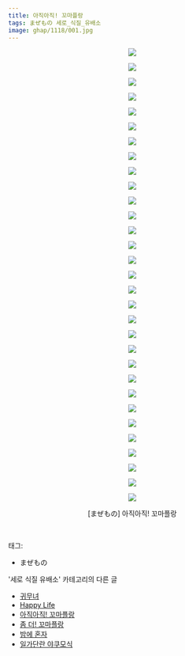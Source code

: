 ```yaml
---
title: 아직아직! 꼬마플랑
tags: まぜもの 세로_식질_유배소
image: ghap/1118/001.jpg
---
```

<div class="article">
<p style="text-align: center; clear: none; float: none;"><img src="{{ site.nasurl }}/ghap/1118/001.jpg"/></p>
<p style="text-align: center; clear: none; float: none;"><img src="{{ site.nasurl }}/ghap/1118/002.jpg"/></p>
<p style="text-align: center; clear: none; float: none;"><img src="{{ site.nasurl }}/ghap/1118/003.jpg"/></p>
<p style="text-align: center; clear: none; float: none;"><img src="{{ site.nasurl }}/ghap/1118/004.jpg"/></p>
<p style="text-align: center; clear: none; float: none;"><img src="{{ site.nasurl }}/ghap/1118/005.jpg"/></p>
<p style="text-align: center; clear: none; float: none;"><img src="{{ site.nasurl }}/ghap/1118/006.jpg"/></p>
<p style="text-align: center; clear: none; float: none;"><img src="{{ site.nasurl }}/ghap/1118/007.jpg"/></p>
<p style="text-align: center; clear: none; float: none;"><img src="{{ site.nasurl }}/ghap/1118/008.jpg"/></p>
<p style="text-align: center; clear: none; float: none;"><img src="{{ site.nasurl }}/ghap/1118/009.jpg"/></p>
<p style="text-align: center; clear: none; float: none;"><img src="{{ site.nasurl }}/ghap/1118/010.jpg"/></p>
<p style="text-align: center; clear: none; float: none;"><img src="{{ site.nasurl }}/ghap/1118/011.jpg"/></p>
<p style="text-align: center; clear: none; float: none;"><img src="{{ site.nasurl }}/ghap/1118/012.jpg"/></p>
<p style="text-align: center; clear: none; float: none;"><img src="{{ site.nasurl }}/ghap/1118/013.jpg"/></p>
<p style="text-align: center; clear: none; float: none;"><img src="{{ site.nasurl }}/ghap/1118/014.jpg"/></p>
<p style="text-align: center; clear: none; float: none;"><img src="{{ site.nasurl }}/ghap/1118/015.jpg"/></p>
<p style="text-align: center; clear: none; float: none;"><img src="{{ site.nasurl }}/ghap/1118/016.jpg"/></p>
<p style="text-align: center; clear: none; float: none;"><img src="{{ site.nasurl }}/ghap/1118/017.jpg"/></p>
<p style="text-align: center; clear: none; float: none;"><img src="{{ site.nasurl }}/ghap/1118/018.jpg"/></p>
<p style="text-align: center; clear: none; float: none;"><img src="{{ site.nasurl }}/ghap/1118/019.jpg"/></p>
<p style="text-align: center; clear: none; float: none;"><img src="{{ site.nasurl }}/ghap/1118/020.jpg"/></p>
<p style="text-align: center; clear: none; float: none;"><img src="{{ site.nasurl }}/ghap/1118/021.jpg"/></p>
<p style="text-align: center; clear: none; float: none;"><img src="{{ site.nasurl }}/ghap/1118/022.jpg"/></p>
<p style="text-align: center; clear: none; float: none;"><img src="{{ site.nasurl }}/ghap/1118/023.jpg"/></p>
<p style="text-align: center; clear: none; float: none;"><img src="{{ site.nasurl }}/ghap/1118/024.jpg"/></p>
<p style="text-align: center; clear: none; float: none;"><img src="{{ site.nasurl }}/ghap/1118/025.jpg"/></p>
<p style="text-align: center; clear: none; float: none;"><img src="{{ site.nasurl }}/ghap/1118/026.jpg"/></p>
<p style="text-align: center; clear: none; float: none;"><img src="{{ site.nasurl }}/ghap/1118/027.jpg"/></p>
<p style="text-align: center; clear: none; float: none;"><img src="{{ site.nasurl }}/ghap/1118/028.jpg"/></p>
<p style="text-align: center; clear: none; float: none;"><img src="{{ site.nasurl }}/ghap/1118/029.jpg"/></p>
<p style="text-align: center; clear: none; float: none;"><img src="{{ site.nasurl }}/ghap/1118/030.jpg"/></p>
<p style="text-align: center; clear: none; float: none;"><img src="{{ site.nasurl }}/ghap/1118/031.jpg"/></p>
<p style="text-align: center; clear: none; float: none;">[まぜもの] 아직아직! 꼬마플랑</p>
<p><br/></p>
</div><div class="tagTrail">
<p>태그: </p>
<ul>
<li>まぜもの</li>
</ul>
</div><div class="another">
<p>'세로 식질 유배소' 카테고리의 다른 글</p>
<ul>
<li><a href="/2016-07-28-ghap_1177">귀무녀</a></li>
<li><a href="/2016-07-27-ghap_1153">Happy Life</a></li>
<li><a href="/2016-07-26-ghap_1118">아직아직! 꼬마플랑</a></li>
<li><a href="/2016-07-22-ghap_1005">좀 더! 꼬마플랑</a></li>
<li><a href="/2016-07-21-ghap_993">밤에 혼자</a></li>
<li><a href="/2016-07-21-ghap_980">일가단란 야쿠모식</a></li>
</ul>
</div><div class="cb_module cb_fluid">
<div class="cb_wrt cb_profile">
</div><!-- commentList close -->
</div>